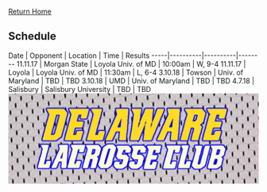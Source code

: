 [Return Home](http://delawarelacrosse.club/index)

## Schedule

Date | Opponent | Location | Time | Results
-----|----------|----------|--------
11.11.17 | Morgan State | Loyola Univ. of MD | 10:00am | W, 9-4
11.11.17 | Loyola | Loyola Univ. of MD | 11:30am | L, 6-4
3.10.18 | Towson | Univ. of Maryland | TBD | TBD
3.10.18 | UMD | Univ. of Maryland | TBD | TBD
4.7.18 | Salisbury | Salisbury University | TBD | TBD
![Banner](/meshbanner.jpg)
